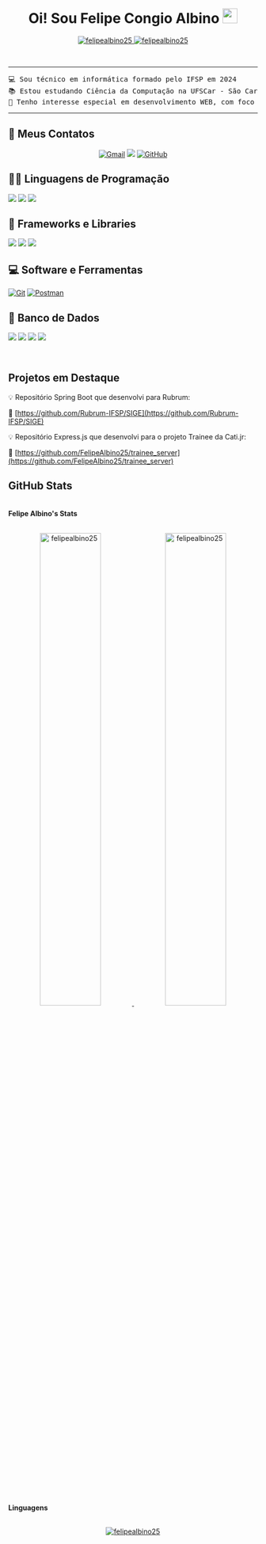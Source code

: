 <h1 align="center">
Oi! Sou Felipe Congio Albino
	<a href="https://github.com/FelipeAlbino25" target="_self">
		<img src="https://media.giphy.com/media/hvRJCLFzcasrR4ia7z/giphy.gif" width="30">
	</a>
</h1>
<p align="center">
	<a href="https://github.com/FelipeAlbino25">
		<img src="https://komarev.com/ghpvc/?username=felipealbino25&label=Profile%20views&color=0e75b6&style=flat" alt="felipealbino25" />
	</a>
	<a href="https://github.com/FelipeAlbino25">
		<img src="https://img.shields.io/github/followers/felipealbino25?label=Followers" alt="felipealbino25" />
	</a>
</p>
<br/>

<hr>

<pre>
💻 Sou técnico em informática formado pelo IFSP em 2024
📚 Estou estudando Ciência da Computação na UFSCar - São Carlos
📝 Tenho interesse especial em desenvolvimento WEB, com foco em Back-end
</pre>
<hr>

## 🤝 Meus Contatos
<p align="center">
	<a href="mailto:felipecongioalbino11@gmail.com"><img img src="https://img.shields.io/badge/Gmail-D14836?style=for-the-badge&logo=gmail&logoColor=white" alt="Gmail"/></a>
	<a href="https://www.linkedin.com/in/felipecongioalbino/"><img src="https://img.shields.io/badge/LinkedIn-0077B5?style=for-the-badge&logo=linkedin&logoColor=white"/></a>
	<a href="https://github.com/FelipeAlbino25"><img src="https://img.shields.io/badge/GitHub-100000?style=for-the-badge&logo=github&logoColor=white" alt="GitHub"/></a>
</p>

## 👨‍💻 Linguagens de Programação

<p>
    <a href="https://github.com/FelipeAlbino25"><img src="https://img.shields.io/badge/Java-ED8B00?style=for-the-badge&logo=openjdk&logoColor=white"></a>
    <a href="https://github.com/FelipeAlbino25"><img src="https://img.shields.io/badge/TypeScript-007ACC?style=for-the-badge&logo=typescript&logoColor=white"></a>
    <a href="https://github.com/FelipeAlbino25"><img src="https://img.shields.io/badge/node.js-339933?style=for-the-badge&logo=Node.js&logoColor=white"></a>


## 🧰 Frameworks e Libraries

<p>
    <a href="https://github.com/FelipeAlbino25"><img src="https://img.shields.io/badge/express.js-000000?style=for-the-badge&logo=express&logoColor=white"></a>
    <a href="https://github.com/FelipeAlbino25"><img src="https://img.shields.io/badge/Spring%20Boot-6DB33F?style=for-the-badge&logo=springboot&logoColor=white"></a>
    <a href="https://github.com/FelipeAlbino25"><img src="https://img.shields.io/badge/-ReactJs-61DAFB?logo=react&logoColor=white&style=for-the-badge"></a>

</p>

## 💻 Software e Ferramentas

<p>
    <a href="https://github.com/FelipeAlbino25"><img alt="Git" src="https://img.shields.io/badge/GIT-E44C30?style=for-the-badge&logo=git&logoColor=white"></a>
    <a href="https://github.com/FelipeAlbino25"><img alt="Postman" src="https://img.shields.io/badge/Postman-FF6C37?style=for-the-badge&logo=Postman&logoColor=white"></a>
</p>

## 💾 Banco de Dados

<p>
    <a href="https://github.com/FelipeAlbino25"><img src="https://img.shields.io/badge/MySQL-005C84?style=for-the-badge&logo=mysql&logoColor=white"></a>
    <a href="https://github.com/FelipeAlbino25"><img src="https://img.shields.io/badge/Sqlite-003B57?style=for-the-badge&logo=sqlite&logoColor=white"></a>
    <a href="https://github.com/FelipeAlbino25"><img src="https://img.shields.io/badge/phpmyadmin-6C78AF?style=for-the-badge&logo=phpmyadmin&logoColor=white"></a>
    <a href="https://github.com/FelipeAlbino25"><img src="https://img.shields.io/badge/PostgreSQL-316192?style=for-the-badge&logo=postgresql&logoColor=white"></a>
  
</p>


</br>

## Projetos em Destaque

💡 Repositório Spring Boot que desenvolvi para Rubrum:

🔗 [https://github.com/Rubrum-IFSP/SIGE](https://github.com/Rubrum-IFSP/SIGE)


💡 Repositório Express.js que desenvolvi para o projeto Trainee da Cati.jr:

🔗 [https://github.com/FelipeAlbino25/trainee_server](https://github.com/FelipeAlbino25/trainee_server)


## GitHub Stats

<br/>
<summary><b>Felipe Albino's Stats</b></summary>
<br/>
<p align="center">
	<a href="https://github.com/FelipeAlbino25">
	<img width="49.5%" src="https://github-readme-stats.vercel.app/api?username=felipealbino25&show_icons=true" alt="felipealbino25">
	<img width="49.5%" src="https://github-readme-streak-stats.herokuapp.com/?user=felipealbino25" alt="felipealbino25">
	</a>
	<br/>
</p>
<br/>

<summary><b>Linguagens</b></summary>
<br/>

<p align="center">
	<a href="https://github.com/FelipeAlbino25">
	<img src="https://github-readme-stats.vercel.app/api/top-langs/?username=felipealbino25&langs_count=8&layout=compact" alt="felipealbino25">
	</a>
	<br/>
<br/>
</p>
<br/>

